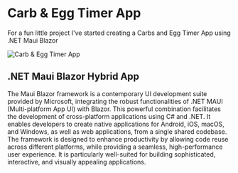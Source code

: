 # Carb & Egg Timer App

For a fun little project I've started creating a Carbs and Egg Timer App using .NET Maui Blazor

![Carb & Egg Timer App](CarbAndEggTimer.gif "Carb & Egg Timer App")

## .NET Maui Blazor Hybrid App

The Maui Blazor framework is a contemporary UI development suite provided by Microsoft, integrating the robust functionalities of .NET MAUI (Multi-platform App UI) with Blazor. This powerful combination facilitates the development of cross-platform applications using C# and .NET. It enables developers to create native applications for Android, iOS, macOS, and Windows, as well as web applications, from a single shared codebase. The framework is designed to enhance productivity by allowing code reuse across different platforms, while providing a seamless, high-performance user experience. It is particularly well-suited for building sophisticated, interactive, and visually appealing applications.
